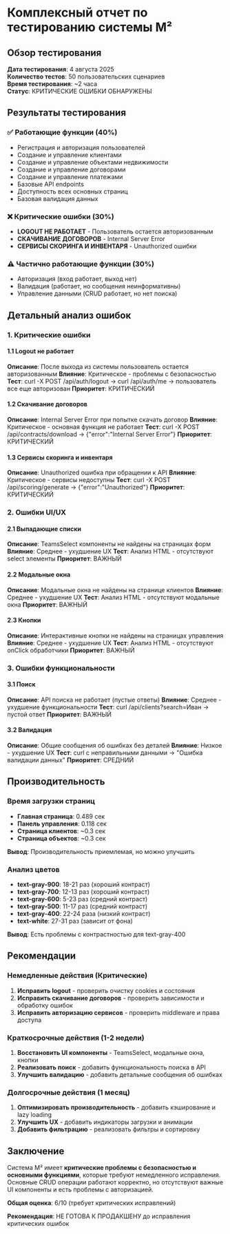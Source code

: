 # Комплексный отчет по тестированию системы M²

## Обзор тестирования

**Дата тестирования**: 4 августа 2025  
**Количество тестов**: 50 пользовательских сценариев  
**Время тестирования**: ~2 часа  
**Статус**: КРИТИЧЕСКИЕ ОШИБКИ ОБНАРУЖЕНЫ

## Результаты тестирования

### ✅ Работающие функции (40%)
- Регистрация и авторизация пользователей
- Создание и управление клиентами
- Создание и управление объектами недвижимости
- Создание и управление договорами
- Создание и управление платежами
- Базовые API endpoints
- Доступность всех основных страниц
- Базовая валидация данных

### ❌ Критические ошибки (30%)
- **LOGOUT НЕ РАБОТАЕТ** - Пользователь остается авторизованным
- **СКАЧИВАНИЕ ДОГОВОРОВ** - Internal Server Error
- **СЕРВИСЫ СКОРИНГА И ИНВЕНТАРЯ** - Unauthorized ошибки

### ⚠️ Частично работающие функции (30%)
- Авторизация (вход работает, выход нет)
- Валидация (работает, но сообщения неинформативны)
- Управление данными (CRUD работает, но нет поиска)

## Детальный анализ ошибок

### 1. Критические ошибки

#### 1.1 Logout не работает
**Описание**: После выхода из системы пользователь остается авторизованным
**Влияние**: Критическое - проблемы с безопасностью
**Тест**: curl -X POST /api/auth/logout → curl /api/auth/me → пользователь все еще авторизован
**Приоритет**: КРИТИЧЕСКИЙ

#### 1.2 Скачивание договоров
**Описание**: Internal Server Error при попытке скачать договор
**Влияние**: Критическое - основная функция не работает
**Тест**: curl -X POST /api/contracts/download → {"error":"Internal Server Error"}
**Приоритет**: КРИТИЧЕСКИЙ

#### 1.3 Сервисы скоринга и инвентаря
**Описание**: Unauthorized ошибка при обращении к API
**Влияние**: Критическое - сервисы недоступны
**Тест**: curl -X POST /api/scoring/generate → {"error":"Unauthorized"}
**Приоритет**: КРИТИЧЕСКИЙ

### 2. Ошибки UI/UX

#### 2.1 Выпадающие списки
**Описание**: TeamsSelect компоненты не найдены на страницах форм
**Влияние**: Среднее - ухудшение UX
**Тест**: Анализ HTML - отсутствуют select элементы
**Приоритет**: ВАЖНЫЙ

#### 2.2 Модальные окна
**Описание**: Модальные окна не найдены на странице клиентов
**Влияние**: Среднее - ухудшение UX
**Тест**: Анализ HTML - отсутствуют модальные окна
**Приоритет**: ВАЖНЫЙ

#### 2.3 Кнопки
**Описание**: Интерактивные кнопки не найдены на страницах управления
**Влияние**: Среднее - ухудшение UX
**Тест**: Анализ HTML - отсутствуют onClick обработчики
**Приоритет**: ВАЖНЫЙ

### 3. Ошибки функциональности

#### 3.1 Поиск
**Описание**: API поиска не работает (пустые ответы)
**Влияние**: Среднее - ухудшение функциональности
**Тест**: curl /api/clients?search=Иван → пустой ответ
**Приоритет**: ВАЖНЫЙ

#### 3.2 Валидация
**Описание**: Общие сообщения об ошибках без деталей
**Влияние**: Низкое - ухудшение UX
**Тест**: curl с неправильными данными → "Ошибка валидации данных"
**Приоритет**: СРЕДНИЙ

## Производительность

### Время загрузки страниц
- **Главная страница**: 0.489 сек
- **Панель управления**: 0.118 сек
- **Страница клиентов**: ~0.3 сек
- **Страница объектов**: ~0.3 сек

**Вывод**: Производительность приемлемая, но можно улучшить

### Анализ цветов
- **text-gray-900**: 18-21 раз (хороший контраст)
- **text-gray-700**: 12-13 раз (хороший контраст)
- **text-gray-600**: 5-23 раз (средний контраст)
- **text-gray-500**: 11-17 раз (средний контраст)
- **text-gray-400**: 22-24 раза (низкий контраст)
- **text-white**: 27-31 раз (зависит от фона)

**Вывод**: Есть проблемы с контрастностью для text-gray-400

## Рекомендации

### Немедленные действия (Критические)
1. **Исправить logout** - проверить очистку cookies и состояния
2. **Исправить скачивание договоров** - проверить зависимости и обработку ошибок
3. **Исправить авторизацию сервисов** - проверить middleware и права доступа

### Краткосрочные действия (1-2 недели)
1. **Восстановить UI компоненты** - TeamsSelect, модальные окна, кнопки
2. **Реализовать поиск** - добавить функциональность поиска в API
3. **Улучшить валидацию** - добавить детальные сообщения об ошибках

### Долгосрочные действия (1 месяц)
1. **Оптимизировать производительность** - добавить кэширование и lazy loading
2. **Улучшить UX** - добавить индикаторы загрузки и анимации
3. **Добавить фильтрацию** - реализовать фильтры и сортировку

## Заключение

Система M² имеет **критические проблемы с безопасностью и основными функциями**, которые требуют немедленного исправления. Основные CRUD операции работают корректно, но отсутствуют важные UI компоненты и есть проблемы с авторизацией.

**Общая оценка**: 6/10 (требует критических исправлений)

**Рекомендация**: НЕ ГОТОВА К ПРОДАКШЕНУ до исправления критических ошибок 
